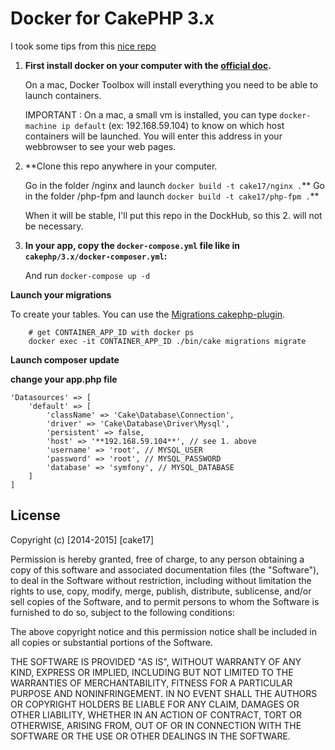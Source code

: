 # Docker for CakePHP 3.x #

I took some tips from this [nice repo](https://github.com/eko/docker-symfony)

1. **First install docker on your computer with the [official doc](https://docs.docker.com/installation/#installation).**

   On a mac, Docker Toolbox will install everything you need to be able to
   launch containers.

   IMPORTANT : On a mac, a small vm is installed, you can type
   `docker-machine ip default` (ex: 192.168.59.104) to know on which host
   containers will be launched. You will enter this address in your
   webbrowser to see your web pages.

2. **Clone this repo anywhere in your computer.

   Go in the folder /nginx and launch `docker build -t cake17/nginx .`**
   Go in the folder /php-fpm and launch `docker build -t cake17/php-fpm .`**

   When it will be stable, I'll put this repo in the DockHub, so this 2. will
   not be necessary.

3. **In your app, copy the `docker-compose.yml` file like in `cakephp/3.x/docker-composer.yml`:**

   And run `docker-compose up -d`


**Launch your migrations**

   To create your tables. You can use the [Migrations cakephp-plugin](https://github.com/cakephp/migrations).

        # get CONTAINER_APP_ID with docker ps
        docker exec -it CONTAINER_APP_ID ./bin/cake migrations migrate

**Launch composer update**

**change your app.php file**

    'Datasources' => [
        'default' => [
            'className' => 'Cake\Database\Connection',
            'driver' => 'Cake\Database\Driver\Mysql',
            'persistent' => false,
            'host' => '**192.168.59.104**', // see 1. above
            'username' => 'root', // MYSQL_USER
            'password' => 'root', // MYSQL_PASSWORD
            'database' => 'symfony', // MYSQL_DATABASE
        ]
    ]

## License ##

Copyright (c) [2014-2015] [cake17]

Permission is hereby granted, free of charge, to any person obtaining a copy of this software and associated documentation files (the "Software"), to deal in the Software without restriction, including without limitation the rights to use, copy, modify, merge, publish, distribute, sublicense, and/or sell copies of the Software, and to permit persons to whom the Software is furnished to do so, subject to the following conditions:

The above copyright notice and this permission notice shall be included in all copies or substantial portions of the Software.

THE SOFTWARE IS PROVIDED "AS IS", WITHOUT WARRANTY OF ANY KIND, EXPRESS OR IMPLIED, INCLUDING BUT NOT LIMITED TO THE WARRANTIES OF MERCHANTABILITY, FITNESS FOR A PARTICULAR PURPOSE AND NONINFRINGEMENT. IN NO EVENT SHALL THE AUTHORS OR COPYRIGHT HOLDERS BE LIABLE FOR ANY CLAIM, DAMAGES OR OTHER LIABILITY, WHETHER IN AN ACTION OF CONTRACT, TORT OR OTHERWISE, ARISING FROM, OUT OF OR IN CONNECTION WITH THE SOFTWARE OR THE USE OR OTHER DEALINGS IN THE SOFTWARE.
